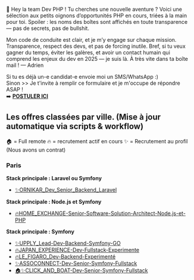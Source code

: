 🎯 Hey la team Dev PHP !
Tu cherches une nouvelle aventure ? Voici une sélection aux petits oignons d’opportunités PHP en cours, triées à la main pour toi.
Spoiler : les noms des boîtes sont affichés en toute transparence — pas de secrets, pas de bullshit.

Mon code de conduite est clair, et je m’y engage sur chaque mission. Transparence, respect des devs, et pas de forcing inutile.
 Bref, si tu veux gagner du temps, éviter les galères, et avoir un contact humain qui comprend les enjeux du dev en 2025 — je suis là.
À très vite dans ta boîte mail !
— Adrien

Si tu es déjà un-e candidat-e envoie moi un SMS/WhatsApp :)</br>
Sinon >> Je t'invite à remplir ce formulaire et je m'occupe de répondre ASAP !</br>
➡️ <b><a href="https://form.jotform.com/251094648903361" target="_blank">POSTULER ICI</a></b>

<!-- START:OFFRES_VILLE_STACK -->
## Les offres classées par ville. (Mise à jour automatique via scripts & workflow)

🏠 = Full remote
🔥 = recrutement actif en cours
✨ = Recrutement au profil (Nous avons un contrat)

### Paris
**Stack principale : Laravel ou Symfony**
- [✨ORNIKAR_Dev_Senior_Backend_Laravel](✨ORNIKAR_Dev_Senior_Backend_Laravel.md)

**Stack principale : Node.js et Symfony**
- [🔥HOME_EXCHANGE-Senior-Software-Solution-Architect-Node.js-et-PHP](🔥HOME_EXCHANGE-Senior-Software-Solution-Architect-Node.js-et-PHP.md)

**Stack principale : Symfony**
- [✨UPPLY_Lead-Dev-Backend-Symfony-GO](✨UPPLY_Lead-Dev-Backend-Symfony-GO.md)
- [🔥JAPAN_EXPERIENCE-Dev-Fullstack-Experimente](🔥JAPAN_EXPERIENCE-Dev-Fullstack-Experimente.md)
- [🔥LE_FIGARO_Dev-Backend-Experimenté](🔥LE_FIGARO_Dev-Backend-Experimenté.md)
- [✨ASSOCONNECT-Dev-Senior-Symfony-Fullstack](✨ASSOCONNECT-Dev-Senior-Symfony-Fullstack.md)
- [🏠✨CLICK_AND_BOAT-Dev-Senior-Symfony-Fullstack](🏠✨CLICK_AND_BOAT-Dev-Senior-Symfony-Fullstack.md)


<!-- END:OFFRES_VILLE_STACK -->
